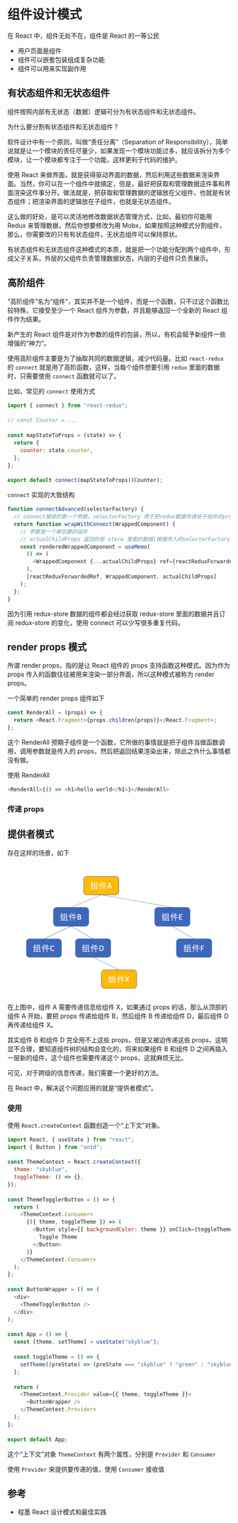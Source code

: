 # 组件设计模式

在 React 中，组件无处不在，组件是 React 的一等公民

- 用户页面是组件
- 组件可以嵌套包装组成复杂功能
- 组件可以用来实现副作用

## 有状态组件和无状态组件

组件按照内部有无状态（数据）逻辑可分为有状态组件和无状态组件。

为什么要分割有状态组件和无状态组件？

软件设计中有一个原则，叫做“责任分离”（Separation of Responsibility），简单说就是让一个模块的责任尽量少，如果发现一个模块功能过多，就应该拆分为多个模块，让一个模块都专注于一个功能，这样更利于代码的维护。

使用 React 来做界面，就是获得驱动界面的数据，然后利用这些数据来渲染界面。当然，你可以在一个组件中就搞定，但是，最好把获取和管理数据这件事和界面渲染这件事分开。做法就是，把获取和管理数据的逻辑放在父组件，也就是有状态组件；把渲染界面的逻辑放在子组件，也就是无状态组件。

这么做的好处，是可以灵活地修改数据状态管理方式，比如，最初你可能用 Redux 来管理数据，然后你想要修改为用 Mobx，如果按照这种模式分割组件，那么，你需要改的只有有状态组件，无状态组件可以保持原状。

有状态组件和无状态组件这种模式的本质，就是把一个功能分配到两个组件中，形成父子关系，外层的父组件负责管理数据状态，内层的子组件只负责展示。

## 高阶组件

“高阶组件”名为“组件”，其实并不是一个组件，而是一个函数，只不过这个函数比较特殊，它接受至少一个 React 组件为参数，并且能够返回一个全新的 React 组件作为结果。

新产生的 React 组件是对作为参数的组件的包装，所以，有机会赋予新组件一些增强的“神力”。

使用高阶组件主要是为了抽取共同的数据逻辑，减少代码量。比如 `react-redux` 的 `connect` 就是用了高阶函数，这样，当每个组件想要引用 `redux` 里面的数据时，只需要使用 `connect` 函数就可以了。

比如，常见的 `connect` 使用方式

```js
import { connect } from "react-redux";

// const Counter = ...

const mapStateToProps = (state) => {
  return {
    counter: state.counter,
  };
};

export default connect(mapStateToProps)(Counter);
```

`connect` 实现的大致结构

```js
function connectAdvanced(selectorFactory) {
  // connect接收的第一个参数，selectorFactory 用于把redux数据传递给子组件的props
  return function wrapWithConnect(WrappedComponent) {
    // 参数是一个被包裹的组件
    // actualChildProps 返回的是 store 里面的数据(根据传入的selectorFactory) 以及 WrappedComponent 原有的 props
    const renderedWrappedComponent = useMemo(
      () => (
        <WrappedComponent {...actualChildProps} ref={reactReduxForwardedRef} />
      ),
      [reactReduxForwardedRef, WrappedComponent, actualChildProps]
    );
  };
}
```

因为引用 redux-store 数据的组件都会经过获取 redux-store 里面的数据并且订阅 redux-store 的变化，使用 connect 可以少写很多重复代码。

## render props 模式

所谓 render props，指的是让 React 组件的 props 支持函数这种模式。因为作为 props 传入的函数往往被用来渲染一部分界面，所以这种模式被称为 render props。

一个简单的 render props 组件如下

```js
const RenderAll = (props) => {
  return <React.Fragment>{props.children(props)}</React.Fragment>;
};
```

这个 RenderAll 预期子组件是一个函数，它所做的事情就是把子组件当做函数调用，调用参数就是传入的 props，然后把返回结果渲染出来，除此之外什么事情都没有做。

使用 RenderAll

```js
<RenderAll>{() => <h1>hello world</h1>}</RenderAll>
```

### 传递 props

## 提供者模式

存在这样的场景，如下

![组件树示例图](./images/component_design_mode/16627df7e8c08232.png)

在上图中，组件 A 需要传递信息给组件 X，如果通过 props 的话，那么从顶部的组件 A 开始，要把 props 传递给组件 B，然后组件 B 传递给组件 D，最后组件 D 再传递给组件 X。

其实组件 B 和组件 D 完全用不上这些 props，但是又被迫传递这些 props，这明显不合理，要知道组件树的结构会变化的，将来如果组件 B 和组件 D 之间再插入一层新的组件，这个组件也需要传递这个 props，这就麻烦无比。

可见，对于跨级的信息传递，我们需要一个更好的方法。

在 React 中，解决这个问题应用的就是“提供者模式”。

### 使用

使用 `React.createContext` 函数创造一个“上下文”对象。

```js
import React, { useState } from "react";
import { Button } from "antd";

const ThemeContext = React.createContext({
  theme: "skyblue",
  toggleTheme: () => {},
});

const ThemeTogglerButton = () => {
  return (
    <ThemeContext.Consumer>
      {({ theme, toggleTheme }) => (
        <Button style={{ backgroundColor: theme }} onClick={toggleTheme}>
          Toggle Theme
        </Button>
      )}
    </ThemeContext.Consumer>
  );
};

const ButtonWrapper = () => (
  <div>
    <ThemeTogglerButton />
  </div>
);

const App = () => {
  const [theme, setTheme] = useState("skyblue");

  const toggleTheme = () => {
    setTheme((preState) => (preState === "skyblue" ? "green" : "skyblue"));
  };

  return (
    <ThemeContext.Provider value={{ theme, toggleTheme }}>
      <ButtonWrapper />
    </ThemeContext.Provider>
  );
};

export default App;
```

这个“上下文”对象 `ThemeContext` 有两个属性，分别是 `Provider` 和 `Consumer`

使用 `Provider` 来提供要传递的值，使用 `Consumer` 接收值

## 参考

- 程墨 React 设计模式和最佳实践
